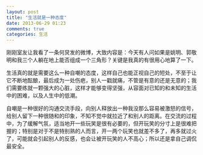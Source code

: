 ```yaml
---
layout: post
title: "生活就是一种态度"
date: 2013-06-29 01:23
comments: true
categories: 生活
---
```

刚刚室友让我看了一条何炅发的微博，大致内容是：今天有人问如果是姚明、郭敬明和我三个人躺在地上能否组成一个三角形？关键是我真的有很用心地算了一下。

生活真的就是需要这么一种自嘲的态度，这样自己也能正视自己的短处，不至于让它不断地酝酿，最后成为一处伤疤，别人一戳就痛，不管是有意的还是无意的；我们需要练就一颗强大的心脏，这样才能够变得坚强，从容面对已知的和未知的生活中的困难，以及人生中的低潮。

自嘲是一种很好的沟通交流手段，向别人释放出一种我没那么容易被激怒的信号，给别人留下一种很随和的印象，不知不觉中就拉近了和别人的距离。在交流的过程中，为了缓解气氛，适当地开一些玩笑是很有必要的，但开玩笑的分寸上是很难把握的；特别是对于不是特别熟的人而言，开一两个玩笑也就差不多了，再多就过火了，可能就会引起别人的反感，也会让被开玩笑的人不高心；所以还是拿自己调侃最安全。
